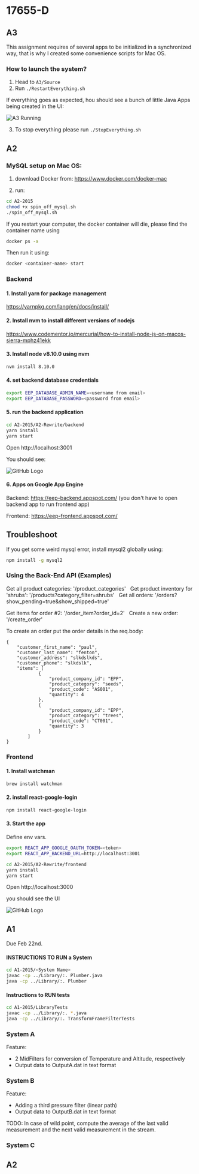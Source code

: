 # 17655-D

## A3

This assignment requires of several apps to be initialized in a synchronized way, that is why I created some convenience
scripts for Mac OS.

### How to launch the system?

1. Head to ```A3/Source```
2. Run ```./RestartEverything.sh```

If everything goes as expected, hou should see a bunch of little Java Apps being created in the UI:

![A3 Running](A3/imgs/screenshot1.png)

3. To stop everything please run ```./StopEverything.sh```

## A2

### MySQL setup on Mac OS:

1. download Docker from: https://www.docker.com/docker-mac

2. run:
```bash
cd A2-2015
chmod +x spin_off_mysql.sh
./spin_off_mysql.sh
```

If you restart your computer, the docker container will die, please find the container name using

```bash
docker ps -a
```

Then run it using:
```bash
docker <container-name> start
```

### Backend

#### 1. Install yarn for package management

https://yarnpkg.com/lang/en/docs/install/

#### 2. Install nvm to install different versions of nodejs

https://www.codementor.io/mercurial/how-to-install-node-js-on-macos-sierra-mphz41ekk

#### 3. Install node v8.10.0 using nvm

```bash
nvm install 8.10.0
```

#### 4. set backend database credentials

```bash
export EEP_DATABASE_ADMIN_NAME=<username from email>
export EEP_DATABASE_PASSWORD=<password from email>
```

#### 5. run the backend application

```bash
cd A2-2015/A2-Rewrite/backend
yarn install
yarn start
```

Open http://localhost:3001

You should see:

![GitHub Logo](A2-2015/A2-Rewrite/imgs/api.png)

#### 6. Apps on Google App Engine

Backend: https://eep-backend.appspot.com/ (you don't have to open backend app to run frontend app)

Frontend: https://eep-frontend.appspot.com/

## Troubleshoot

If you get some weird mysql error, install mysql2 globally using:

```bash
npm install -g mysql2
```

### Using the Back-End API (Examples)

Get all product categories: '<url>/product_categories'
  
Get product inventory for 'shrubs': '<url>/products?category_filter=shrubs'
  
Get all orders: '<url>/orders?show_pending=true&show_shipped=true'

Get items for order #2: '<url>/order_item?order_id=2'
  
Create a new order: '<url>/create_order'

To create an order put the order details in the req.body:
```
{
	"customer_first_name": "paul",
	"customer_last_name": "fenton",
	"customer_address": "slkdslkds",
	"customer_phone": "slkdslk",
	"items": [
			{
				"product_company_id": "EPP",
				"product_category": "seeds",
				"product_code": "AS001",
				"quantity": 4
			},
			{
				"product_company_id": "EPP",
				"product_category": "trees",
				"product_code": "CT001",
				"quantity": 3
			}
		]
}
```

### Frontend

#### 1. Install watchman

```bash
brew install watchman
```

#### 2. install react-google-login

```bash
npm install react-google-login
```

#### 3. Start the app

Define env vars.

```bash
export REACT_APP_GOOGLE_OAUTH_TOKEN=<token>
export REACT_APP_BACKEND_URL=http://localhost:3001
```

```bash
cd A2-2015/A2-Rewrite/frontend
yarn install
yarn start
```

Open http://localhost:3000

you should see the UI

![GitHub Logo](A2-2015/A2-Rewrite/imgs/menu.gif)




## A1

Due Feb 22nd.

#### INSTRUCTIONS TO RUN a System

```bash
cd A1-2015/<System Name>
javac -cp ../Library/:. Plumber.java
java -cp ../Library/:. Plumber
```  

#### Instructions to RUN tests

```bash
cd A1-2015/LibraryTests
javac -cp ../Library/:. *.java
java -cp ../Library/:. TransformFrameFilterTests
```  



### System A

Feature:

  - 2 MidFilters for conversion of Temperature and Altitude, respectively
  - Output data to OutputA.dat in text format


### System B

Feature:

  - Adding a third pressure filter (linear path)
  - Output data to OutputB.dat in text format

TODO:
In case of wild point, compute the average of the last valid measurement and the next valid measurement in the stream.


### System C

## A2

